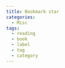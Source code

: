```yaml
---
title: Bookmark star
categories:
  - Misc
tags:
  - reading
  - book
  - label
  - tag
  - category
---
```

